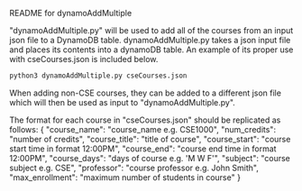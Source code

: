README for dynamoAddMultiple

"dynamoAddMultiple.py" will be used to add all of the courses from an input json file to a DynamoDB table. dynamoAddMultiple.py takes a json input file and places its contents into a dynamoDB table. An example of its proper use with cseCourses.json is included below.
```sh
python3 dynamoAddMultiple.py cseCourses.json
```
When adding non-CSE courses, they can be added to a different json file which will then be used as input to "dynamoAddMultiple.py".

The format for each course in "cseCourses.json" should be replicated as follows:
{
    "course_name": "course_name e.g. CSE1000",
    "num_credits": "number of credits",
    "course_title": "title of course",
    "course_start": "course start time in format 12:00PM",
    "course_end": "course end time in format 12:00PM",
    "course_days": "days of course e.g. 'M W F'",
    "subject": "course subject e.g. CSE",
    "professor": "course professor e.g. John Smith",
    "max_enrollment": "maximum number of students in course"
}